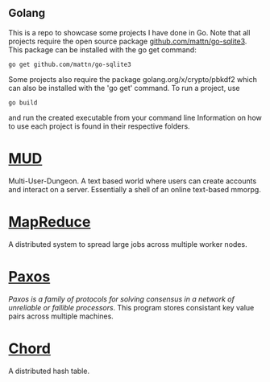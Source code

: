 ## Golang
This is a repo to showcase some projects I have done in Go. Note that all projects require the open source package [github.com/mattn/go-sqlite3](https://github.com/mattn/go-sqlite3). This package can be installed with the go get command:

    go get github.com/mattn/go-sqlite3
Some projects also require the package golang.org/x/crypto/pbkdf2 which can also be installed with the 'go get' command.
To run a project, use
    
    go build
and run the created executable from your command line
Information on how to use each project is found in their respective folders.

# [MUD](src/mud)
Multi-User-Dungeon. A text based world where users can create accounts and interact on a server. Essentially a shell of an online text-based mmorpg.

# [MapReduce](src/mapreduce)
A distributed system to spread large jobs across multiple worker nodes. 

# [Paxos](src/paxos)
*Paxos is a family of protocols for solving consensus in a network of unreliable or fallible processors*. This program stores consistant key value pairs across multiple machines.  

# [Chord](src/chord)
A distributed hash table. 
